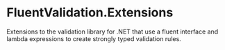 # FluentValidation.Extensions
Extensions to the validation library for .NET that use a fluent interface and lambda expressions to create strongly typed validation rules.
